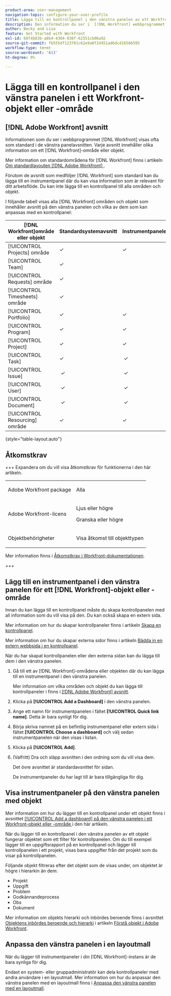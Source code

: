 ```yaml
---
product-area: user-management
navigation-topic: configure-your-user-profile
title: Lägga till en kontrollpanel i den vänstra panelen av ett Workfront-objekt eller -område
description: Den information du ser i  [!DNL Workfront] webbprogrammet visas ofta som standard i avsnitten i den vänstra panelen. Varje avsnitt innehåller olika information om ett  [!DNL Workfront] område eller objekt.
author: Becky and Lisa
feature: Get Started with Workfront
exl-id: 68f4b83b-a8b4-4304-930f-62551cb06a92
source-git-commit: fb555df123701c62e9a0f2d451ad6dcd16586595
workflow-type: tm+mt
source-wordcount: '613'
ht-degree: 0%

---
```


# Lägga till en kontrollpanel i den vänstra panelen i ett Workfront-objekt eller -område

## [!DNL Adobe Workfront] avsnitt

Informationen som du ser i webbprogrammet [!DNL Workfront] visas ofta som standard i de vänstra panelavsnitten. Varje avsnitt innehåller olika information om ett [!DNL Workfront]-område eller objekt.

Mer information om standardområdena för [!DNL Workfront] finns i artikeln [Om standardlayouten [!DNL Adobe Workfront] ](../../../administration-and-setup/customize-workfront/use-layout-templates/about-the-default-wf-layout.md).

Förutom de avsnitt som medföljer [!DNL Workfront] som standard kan du lägga till en instrumentpanel där du kan visa information som är relevant för ditt arbetsflöde. Du kan inte lägga till en kontrollpanel till alla områden och objekt.

I följande tabell visas alla [!DNL Workfront] områden och objekt som innehåller avsnitt på den vänstra panelen och vilka av dem som kan anpassas med en kontrollpanel:

| **[!DNL Workfront]område eller objekt** | **Standardsystemavsnitt** | **Instrumentpaneler** |
|---|---|---|
| [!UICONTROL Projects] område | ✓ | ✓ |
| [!UICONTROL Team] | ✓ |   |
| [!UICONTROL Requests] område | ✓ |   |
| [!UICONTROL Timesheets] område | ✓ |   |
| [!UICONTROL Portfolio] | ✓ | ✓ |
| [!UICONTROL Program] | ✓ | ✓ |
| [!UICONTROL Project] | ✓ | ✓ |
| [!UICONTROL Task] | ✓ |  ✓ |
| [!UICONTROL Issue] |  ✓ |  ✓ |
| [!UICONTROL User] |  ✓ |  ✓ |
| [!UICONTROL Document] |  ✓ |  ✓ |
| [!UICONTROL Resourcing] område | ✓ | ✓ |

{style="table-layout:auto"}

## Åtkomstkrav

+++ Expandera om du vill visa åtkomstkrav för funktionerna i den här artikeln.

<table style="table-layout:auto">
 <col> 
 <col>
 <tbody> 
  <tr> 
   <td>Adobe Workfront package</td> 
   <td><p>Alla</p></td> 
  </tr> 
  <tr> 
   <td>Adobe Workfront-licens</td> 
   <td>
   <p>Ljus eller högre</p>
   <p>Granska eller högre</p></td>
  </tr> 
  <tr> 
   <td>Objektbehörigheter</td> 
   <td><p>Visa åtkomst till objekttypen</p> </td> 
  </tr> 
 </tbody> 
</table>

Mer information finns i [Åtkomstkrav i Workfront-dokumentationen](/help/quicksilver/administration-and-setup/add-users/access-levels-and-object-permissions/access-level-requirements-in-documentation.md).

+++

## Lägg till en instrumentpanel i den vänstra panelen för ett [!DNL Workfront]-objekt eller -område

Innan du kan lägga till en kontrollpanel måste du skapa kontrollpanelen med all information som du vill visa på den. Du kan också skapa en extern sida.

Mer information om hur du skapar kontrollpaneler finns i artikeln [Skapa en kontrollpanel](../../../reports-and-dashboards/dashboards/creating-and-managing-dashboards/create-dashboard.md).

Mer information om hur du skapar externa sidor finns i artikeln [Bädda in en extern webbsida i en kontrollpanel](../../../reports-and-dashboards/dashboards/creating-and-managing-dashboards/embed-external-web-page-dashboard.md).

När du har skapat kontrollpanelen eller den externa sidan kan du lägga till dem i den vänstra panelen.

1. Gå till ett av [!DNL Workfront]-områdena eller objekten där du kan lägga till en instrumentpanel i den vänstra panelen.

   Mer information om vilka områden och objekt du kan lägga till kontrollpaneler i finns i [[!DNL Adobe Workfront] avsnitt](#adobe-workfront-sections).

1. Klicka på **[!UICONTROL Add a Dashboard]** i den vänstra panelen.
1. Ange ett namn för instrumentpanelen i fältet **[!UICONTROL Quick link name]**. Detta är bara synligt för dig.
1. Börja skriva namnet på en befintlig instrumentpanel eller extern sida i fältet **[!UICONTROL Choose a dashboard]** och välj sedan instrumentpanelen när den visas i listan.
1. Klicka på **[!UICONTROL Add]**.
1. (Valfritt) Dra och släpp avsnitten i den ordning som du vill visa dem.

   Det övre avsnittet är standardavsnittet för sidan.

   De instrumentpaneler du har lagt till är bara tillgängliga för dig.

## Visa instrumentpaneler på den vänstra panelen med objekt

Mer information om hur du lägger till en kontrollpanel under ett objekt finns i avsnittet [[!UICONTROL Add a dashboard] på den vänstra panelen i ett Workfront-objekt eller -område ](#add-a-dashboard-in-the-left-panel-of-a-workfront-object-or-area) i den här artikeln.

När du lägger till en kontrollpanel i den vänstra panelen av ett objekt fungerar objektet som ett filter för kontrollpanelen. Om du till exempel lägger till en uppgiftsrapport på en kontrollpanel och lägger till kontrollpanelen i ett projekt, visas bara uppgifter från det projekt som du visar på kontrollpanelen.

Följande objekt filtreras efter det objekt som de visas under, om objektet är högre i hierarkin än dem:

* Projekt
* Uppgift
* Problem
* Godkännandeprocess
* Obs
* Dokument

Mer information om objekts hierarki och inbördes beroende finns i avsnittet [Objektens inbördes beroende och hierarki](../../../workfront-basics/navigate-workfront/workfront-navigation/understand-objects.md#understanding-interdependency-and-hierarchy-of-objects) i artikeln [Förstå objekt i Adobe Workfront](../../../workfront-basics/navigate-workfront/workfront-navigation/understand-objects.md).

## Anpassa den vänstra panelen i en layoutmall

När du lägger till instrumentpaneler i din [!DNL Workfront]-instans är de bara synliga för dig.

Endast en system- eller gruppadministratör kan dela kontrollpaneler med andra användare i en layoutmall. Mer information om hur du anpassar den vänstra panelen med en layoutmall finns i [Anpassa den vänstra panelen med en layoutmall](/help/quicksilver/administration-and-setup/customize-workfront/use-layout-templates/customize-left-panel.md).
